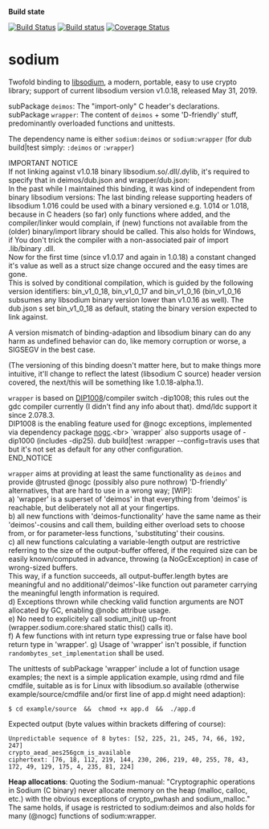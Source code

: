 **Build state**

[![Build Status](https://travis-ci.org/carblue/sodium.svg?branch=master)](https://travis-ci.org/carblue/sodium)
[![Build status](https://ci.appveyor.com/api/projects/status/2k14jpgh2grshq13/branch/master?svg=true)](https://ci.appveyor.com/project/carblue/sodium/branch/master)
[![Coverage Status](https://coveralls.io/repos/github/carblue/sodium/badge.svg?branch=master)](https://coveralls.io/github/carblue/sodium?branch=master)

# sodium

Twofold binding to [libsodium](https://libsodium.org "https://libsodium.org"), a modern, portable, easy to use crypto library; support of current libsodium version v1.0.18, released  May 31, 2019.

subPackage `deimos`:  The "import-only" C header's declarations.<br>
subPackage `wrapper`: The content of `deimos` + some 'D-friendly' stuff, predominantly overloaded functions and unittests.

The dependency name is either `sodium:deimos` or `sodium:wrapper` (for dub build|test simply: `:deimos` or `:wrapper`)

IMPORTANT NOTICE<br>
If not linking against v1.0.18 binary libsodium.so/.dll/.dylib, it's required to specify that in deimos/dub.json and wrapper/dub.json:<br>
In the past while I maintained this binding, it was kind of independent from binary libsodium versions: The last binding release supporting headers of libsodium 1.016 could be used with a binary versioned e.g. 1.014 or 1.018, because in C headers (so far) only functions where added, and the compiler/linker would complain, if (new) functions not available from the (older) binary/import library should be called. This also holds for Windows, if You don't trick the compiler with a non-associated pair of import .lib/binary .dll.<br>
Now for the first time (since v1.0.17 and again in 1.0.18) a constant changed it's value  as well as a struct size change occured and the easy times are gone.<br>
This is solved by conditional compilation, which is guided by the following version identifiers: bin_v1_0_18, bin_v1_0_17 and bin_v1_0_16 (bin_v1_0_16 subsumes any libsodium binary version lower than v1.0.16 as well). The dub.json s set bin_v1_0_18 as default, stating the binary version expected to link against.

A version mismatch of binding-adaption and libsodium binary can do any harm as undefined behavior can do, like memory corruption or worse, a SIGSEGV in the best case.

(The versioning of this binding doesn't matter here, but to make things more intuitive, it'll change to reflect the latest (libsodium C source) header version covered, the next/this will be something like 1.0.18-alpha.1).<br>


`wrapper` is based on [DIP1008](https://github.com/dlang/DIPs/blob/master/DIPs/DIP1008.md "https://github.com/dlang/DIPs/blob/master/DIPs/DIP1008.md")/compiler switch -dip1008; this rules out the gdc compiler currently (I didn't find any info about that). dmd/ldc support it since 2.078.3.<br>
DIP1008 is the enabling feature used for @nogc exceptions, implemented via dependency package [nogc](https://code.dlang.org/packages/nogc "https://code.dlang.org/packages/nogc").<br>
`wrapper` also supports usage of -dip1000 (includes -dip25). dub build|test :wrapper --config=travis uses that but it's not set as default for any other configuration.<br>
END_NOTICE

`wrapper` aims at providing at least the same functionality as `deimos` and provide @trusted @nogc (possibly also pure nothrow) 'D-friendly' alternatives, that are hard to use in a wrong way; [WIP]:<br>
a) 'wrapper' is a superset of 'deimos' in that everything from 'deimos' is reachable, but deliberately not all at your fingertips.<br>
b) all new functions with 'deimos-functionality' have the same name as their 'deimos'-cousins and call them, building either overload sets to choose from, or for parameter-less functions, 'substituting' their cousins.<br>
c) all new functions calculating a variable-length output are restrictive referring to the size of the output-buffer offered, if the required size can be easily known/computed in advance, throwing (a NoGcException) in case of wrong-sized buffers.<br>
   This way, if a function succeeds, all output-buffer.length bytes are meaningful and no additional/'deimos'-like function out parameter carrying the meaningful length information is required.<br>
d) Exceptions thrown while checking valid function arguments are NOT allocated by GC, enabling @nobc attribue usage.<br>
e) No need to explicitely call sodium_init() up-front (wrapper.sodium.core:shared static this() calls it).<br>
f) A few functions with int return type expressing true or false have bool return type in 'wrapper'.
g) Usage of 'wrapper' isn't possible, if function `randombytes_set_implementation` shall be used.

The unittests of subPackage 'wrapper' include a lot of function usage examples; the next is a simple application example, using rdmd and file cmdfile,
suitable as is for Linux with libsodium.so available (otherwise example/source/cmdfile and/or first line of app.d might need adaption):<br>

`$ cd example/source  &&  chmod +x app.d  &&  ./app.d`

Expected output (byte values within brackets differing of course):<br>

```
Unpredictable sequence of 8 bytes: [52, 225, 21, 245, 74, 66, 192, 247]
crypto_aead_aes256gcm_is_available
ciphertext: [76, 18, 112, 219, 144, 230, 206, 219, 40, 255, 78, 43, 172, 49, 129, 175, 4, 235, 81, 224]
```


**Heap allocations**:
Quoting the Sodium-manual: "Cryptographic operations in Sodium (C binary) never allocate memory on the heap (malloc, calloc, etc.) with the obvious exceptions of crypto_pwhash and sodium_malloc."<br>
The same holds, if usage is restricted to sodium:deimos  and also holds for many (@nogc) functions of sodium:wrapper.<br>
